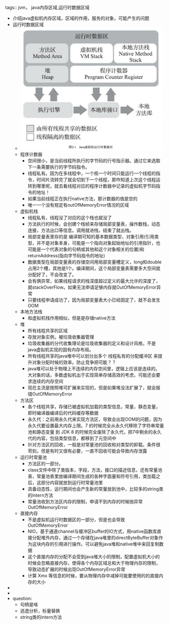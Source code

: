 tags:: jvm， java内存区域,运行时数据区域

- 介绍java虚拟机内存区域，区域的作用，服务的对象，可能产生的问题
- 运行时数据区域
	- ![image.png](../assets/image_1676797956766_0.png)
	- 程序计数器
		- 空间很小，是当前线程所执行的字节码的行号指示器。通过它来选取下一条需要执行的字节码指令。
		- 线程私有。因为在多线程中，一个核一个时间只能运行一个线程的指令，时间片流转完了就会切到下一个线程，那咋知道上次这个线程运转到哪里呢，就去看线程对应的程序计数器中记录的虚拟机字节码指令的地址！
		- 如果当前线程正在执行native方法，那计数器的值是空的
		- 唯一一个没有规定有outOfMemoryError情况的区域
	- 虚拟机栈
		- 线程私有，线程没了对应的这个栈也就没了
		- 方法执行的时候，会创建个栈帧来存储局部变量表，操作数栈，动态连接，方法出口等信息。调用就进栈，结束了就出栈。
		- 局部变量表里存的是 编译期可知的基本数据类型，对象引用(引用类型，并不是对象本身，可能是一个指向对象起始地址的引用指针，也可能是一个代表对象的句柄或其他和这个对象相关的位置)和returnAddress(指向字节码指令的地址)
		- 数据类型在局部变量表的存储空间用局部变量槽定义，long和double占用2个槽，其他是1个。编译期间，这个局部变量表需要多大空间就分配好了，不会改变了。
		- 会有俩异常，如果线程请求的栈深度超过定义的最大允许的深度了，就stackOverFlow。如果无法申请足够内存就OutOfMemoryError异常
		- 只要线程申请成功了，因为局部变量表大小已经固定了，就不会发生OOM
	- 本地方法栈
		- 和虚拟机栈作用相似，但是是存储native方法
	- 堆
		- 所有线程共享的区域
		- 存放对象实例，被垃圾收集器管理
		- 垃圾收集器的分代收集理论是垃圾收集器的定义和设计风格，不是java虚拟机实现的固有内存布局。
		- 所有线程共享的java堆中可以划分出多个  线程私有的分配缓冲区   来提升对象分配时候的效率。防止竞争把可能？？
		- java堆可以处于物理上不连续的内存空间里，逻辑上应该是连续的。大对象的话，多数虚拟机出于实现简单存储高效的考虑，可能还会要求连续的内存空间
		- 现在主流是按照堆可扩展来实现的，但是如果堆没法扩展了，就会报错OutOfMemoryError
	- 方法区
		- 各个线程共享，存储已被虚拟机加载的类型信息，常量，静态变量，即时编译器编译后的代码缓存等数据
		- 永久代：之前用永久代来实现方法区，导致会出现OOM的问题，因为永久代要设置最大内存上限。7 的时候完全从永久代移除了字符串常量池和静态变量
		  到 JDK 8 的时候完全废除了永久代，把7中剩余的永久代的内容，包括类型信息，都移到了元空间中
		- 针对方法区的回收，一般是对常量池的回收和对类型的卸载。条件很苛刻，但是有时又很有必要，一直不回收可能会导致内存泄露
	- 运行时常量池
		- 方法区的一部分。
		- class文件中除了类版本，字段，方法，接口的描述信息，还有常量池表，常量池表里放编译期间生成的各种字面量和符号引用，类加载之后，这部分内容就放到运行时常量池里
		- 具备动态性，运行期间也会产生新的常量放到池中，比较多的string类的intern方法
		- 常量池收到方法区内存的限制，申请不到内存的时候抛异常OutOfMemoryError
	- 直接内存
		- 不是虚拟机运行时数据区的一部分，但是也会导致OutOfMemoryError
		- NIO，基于通道channel与缓冲区buffer的IO方式，用native函数库直接分配堆外内存，通过一个存储在java堆里的directByteBuffer对象作为这块内存的引用进行操作。可以避免java堆和native堆中来回复制数据
		- 这个直接内存的分配不会受到java堆大小的限制，配置虚拟机大小的时候会忽略直接内存，使得各个内存区域总和大于物理内存的限制，导致动态扩展的时候出现OutOfMemoryError异常
		- 计算 Xmx 等信息的时候，要从物理内存中减掉可能要使用的的直接内存的大小
-
-
- question:
	- 句柄是啥
	- 逃逸分析，标量替换
	- string类的intern方法